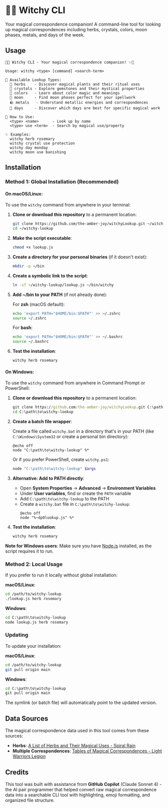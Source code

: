 # 🧙✨ Witchy CLI

Your magical correspondence companion! A command-line tool for looking up magical correspondences including herbs, crystals, colors, moon phases, metals, and days of the week.

## Usage

```
🧙✨ Witchy CLI - Your magical correspondence companion! ✨🔮

Usage: witchy <type> [command] <search-term>

🔮 Available Lookup Types:
  🌿 herbs    - Discover magical plants and their ritual uses
  💎 crystals - Explore gemstones and their mystical properties
  🎨 colors   - Learn about color magic and meanings
  🌙 moon     - Find moon phases perfect for your spellwork
  🪨 metals   - Understand metallic energies and correspondences
  📅 days     - Discover which days are best for specific magical work

📖 How to Use:
  <type> <name>      - Look up by name
  <type> use <term>  - Search by magical use/property

✨ Examples:
  witchy herb rosemary
  witchy crystal use protection
  witchy day monday
  witchy moon use banishing
```

## Installation

### Method 1: Global Installation (Recommended)

#### On macOS/Linux:

To use the `witchy` command from anywhere in your terminal:

1. **Clone or download this repository** to a permanent location:

   ```bash
   git clone https://github.com/the-amber-joy/witchyLookup.git ~/witchy-lookup
   cd ~/witchy-lookup
   ```

2. **Make the script executable**:

   ```bash
   chmod +x lookup.js
   ```

3. **Create a directory for your personal binaries** (if it doesn't exist):

   ```bash
   mkdir -p ~/bin
   ```

4. **Create a symbolic link to the script**:

   ```bash
   ln -sf ~/witchy-lookup/lookup.js ~/bin/witchy
   ```

5. **Add ~/bin to your PATH** (if not already done):

   For **zsh** (macOS default):

   ```bash
   echo 'export PATH="$HOME/bin:$PATH"' >> ~/.zshrc
   source ~/.zshrc
   ```

   For **bash**:

   ```bash
   echo 'export PATH="$HOME/bin:$PATH"' >> ~/.bashrc
   source ~/.bashrc
   ```

6. **Test the installation**:
   ```bash
   witchy herb rosemary
   ```

#### On Windows:

To use the `witchy` command from anywhere in Command Prompt or PowerShell:

1. **Clone or download this repository** to a permanent location:

   ```cmd
   git clone https://github.com/the-amber-joy/witchyLookup.git C:\path\to\witchy-lookup
   cd C:\path\to\witchy-lookup
   ```

2. **Create a batch file wrapper**:

   Create a file called `witchy.bat` in a directory that's in your PATH (like `C:\Windows\System32` or create a personal bin directory):

   ```batch
   @echo off
   node "C:\path\to\witchy-lookup" %*
   ```

   Or if you prefer PowerShell, create `witchy.ps1`:

   ```powershell
   node "C:\path\to\witchy-lookup" $args
   ```

3. **Alternative: Add to PATH directly**:

   - Open **System Properties** → **Advanced** → **Environment Variables**
   - Under **User variables**, find or create the `PATH` variable
   - Add `C:\path\to\witchy-lookup` to the PATH
   - Create a `witchy.bat` file in `C:\path\to\witchy-lookup`:
     ```batch
     @echo off
     node "%~dp0lookup.js" %*
     ```

4. **Test the installation**:
   ```cmd
   witchy herb rosemary
   ```

**Note for Windows users**: Make sure you have [Node.js](https://nodejs.org/) installed, as the script requires it to run.

### Method 2: Local Usage

If you prefer to run it locally without global installation:

**macOS/Linux**:

```bash
cd /path/to/witchy-lookup
./lookup.js herb rosemary
```

**Windows**:

```cmd
cd C:\path\to\witchy-lookup
node lookup.js herb rosemary
```

### Updating

To update your installation:

**macOS/Linux**:

```bash
cd /path/to/witchy-lookup
git pull origin main
```

**Windows**:

```cmd
cd C:\path\to\witchy-lookup
git pull origin main
```

The symlink (or batch file) will automatically point to the updated version.

## Data Sources

The magical correspondence data used in this tool comes from these sources:

- **Herbs**: [A List of Herbs and Their Magical Uses - Spiral Rain](https://spiralrain.ca/blogs/blog-posts/a-list-of-herbs-and-their-magickal-uses)
- **Multiple Correspondences**: [Tables of Magical Correspondences - Light Warriors Legion](https://lightwarriorslegion.com/tables-of-magickal-correspondences/)

## Credits

This tool was built with assistance from **GitHub Copilot** (Claude Sonnet 4) - the AI pair programmer that helped convert raw magical correspondence data into a searchable CLI tool with highlighting, emoji formatting, and organized file structure.
